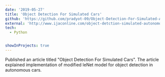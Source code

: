 ```yaml
---
date: '2019-05-27'
title: 'Object Detection For Simulated Cars'
github: 'https://github.com/pradyot-09/Object-Detection-For-Simulated-Autonomous-Cars-'
external: 'http://www.ijaconline.com/object-detction-simulated-autonomous-cars/'
tech:
  - Python


showInProjects: true
---
```


Published an article titled "Object Detection For Simulated Cars". The article explained implementation of modified leNet model for object detection in autonomous cars.
